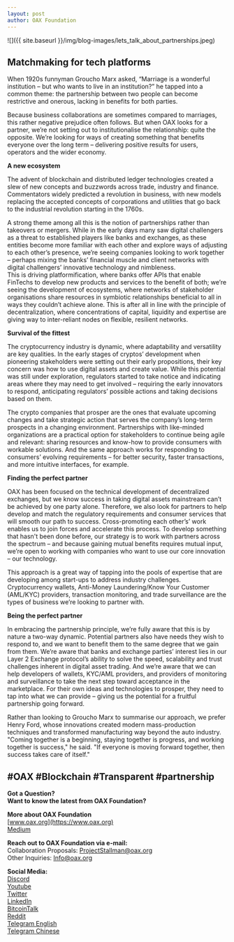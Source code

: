 ```yaml
---
layout: post
author: OAX Foundation
---
```


![]({{ site.baseurl }}/img/blog-images/lets_talk_about_partnerships.jpeg)

## Matchmaking for tech platforms

When 1920s funnyman Groucho Marx asked, “Marriage is a wonderful institution – but who wants to live in an institution?” he tapped into a common theme: the partnership between two people can become restrictive and onerous, lacking in benefits for both parties.  

Because business collaborations are sometimes compared to marriages, this rather negative prejudice often follows. But when OAX looks for a partner, we’re not setting out to institutionalise the relationship: quite the opposite. We’re looking for ways of creating something that benefits everyone over the long term – delivering positive results for users, operators and the wider economy.  

**A new ecosystem**

The advent of blockchain and distributed ledger technologies created a slew of new concepts and buzzwords across trade, industry and finance. Commentators widely predicted a revolution in business, with new models replacing the accepted concepts of corporations and utilities that go back to the industrial revolution starting in the 1760s.  

A strong theme among all this is the notion of partnerships rather than takeovers or mergers.  While in the early days many saw digital challengers as a threat to established players like banks and exchanges, as these entities become more familiar with each other and explore ways of adjusting to each other’s presence, we’re seeing companies looking to work together – perhaps mixing the banks’ financial muscle and client networks with digital challengers’ innovative technology and nimbleness.  
This is driving platformification, where banks offer APIs that enable FinTechs to develop new products and services to the benefit of both; we’re seeing the development of ecosystems, where networks of stakeholder organisations share resources in symbiotic relationships beneficial to all in ways they couldn’t achieve alone.  This is after all in line with the principle of decentralization, where concentrations of capital, liquidity and expertise are giving way to inter-reliant nodes on flexible, resilient networks. 
 
**Survival of the fittest**

The cryptocurrency industry is dynamic, where adaptability and versatility are key qualities. In the early stages of cryptos’ development when pioneering stakeholders were setting out their early propositions, their key concern was how to use digital assets and create value. While this potential was still under exploration, regulators started to take notice and indicating areas where they may need to get involved – requiring the early innovators to respond, anticipating regulators’ possible actions and taking decisions based on them. 

The crypto companies that prosper are the ones that evaluate upcoming changes and take strategic action that serves the company’s long-term prospects in a changing environment. Partnerships with like-minded organizations are a practical option for stakeholders to continue being agile and relevant: sharing resources and know-how to provide consumers with workable solutions. And the same approach works for responding to consumers’ evolving requirements – for better security, faster transactions, and more intuitive interfaces, for example. 

**Finding the perfect partner**

OAX has been focused on the technical development of decentralized exchanges, but we know success in taking digital assets mainstream can’t be achieved by one party alone. Therefore, we also look for partners to help develop and match the regulatory requirements and consumer services that will smooth our path to success. Cross-promoting each other’s’ work enables us to join forces and accelerate this process.  To develop something that hasn't been done before, our strategy is to work with partners across the spectrum – and because gaining mutual benefits requires mutual input, we’re open to working with companies who want to use our core innovation – our technology. 

This approach is a great way of tapping into the pools of expertise that are developing among start-ups to address industry challenges.  Cryptocurrency wallets, Anti-Money Laundering/Know Your Customer (AML/KYC) providers, transaction monitoring, and trade surveillance are the types of business we’re looking to partner with.  

**Being the perfect partner**

In embracing the partnership principle, we’re fully aware that this is by nature a two-way dynamic. Potential partners also have needs they wish to respond to, and we want to benefit them to the same degree that we gain from them. We’re aware that banks and exchange parties’ interest lies in our Layer 2 Exchange protocol’s ability to solve the speed, scalability and trust challenges inherent in digital asset trading. And we’re aware that we can help developers of wallets, KYC/AML providers, and providers of monitoring and surveillance to take the next step toward acceptance in the marketplace. For their own ideas and technologies to prosper, they need to tap into what we can provide – giving us the potential for a fruitful partnership going forward.  

Rather than looking to Groucho Marx to summarise our approach, we prefer Henry Ford, whose innovations created modern mass-production techniques and transformed manufacturing way beyond the auto industry.  "Coming together is a beginning, staying together is progress, and working together is success," he said. "If everyone is moving forward together, then success takes care of itself." 

#OAX #Blockchain #Transparent #partnership
---

**Got a Question?**  
**Want to know the latest from OAX Foundation?**  

**More about OAX Foundation**  
[www.oax.org](https://www.oax.org)  
[Medium](https://medium.com/@OAX_Foundation)  

**Reach out to OAX Foundation via e-mail:**  
Collaboration Proposals: [ProjectStallman@oax.org](mailto:ProjectStallman@oax.org)  
Other Inquiries: [Info@oax.org](mailto:Info@oax.org)  

**Social Media:**  
[Discord](https://discordapp.com/invite/ZH5YHkb)  
[Youtube](https://bit.ly/2Bvsk73)  
[Twitter](https://twitter.com/OAX_Foundation)  
[LinkedIn](https://www.linkedin.com/company/oax-foundation/)  
[BitcoinTalk](http://bitcointalk.org/index.php?topic=1943946)  
[Reddit](https://www.reddit.com/r/OpenANX/)  
[Telegram English](https://t.me/openanxteam)  
[Telegram Chinese](https://t.me/oax_cn)  

